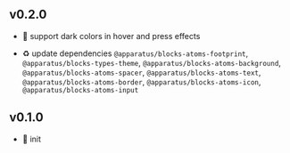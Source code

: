 ## v0.2.0

* 🌱 support dark colors in hover and press effects

* ♻️ update dependencies `@apparatus/blocks-atoms-footprint`, `@apparatus/blocks-types-theme`, `@apparatus/blocks-atoms-background`, `@apparatus/blocks-atoms-spacer`, `@apparatus/blocks-atoms-text`, `@apparatus/blocks-atoms-border`, `@apparatus/blocks-atoms-icon`, `@apparatus/blocks-atoms-input`

## v0.1.0

* 🐣 init
